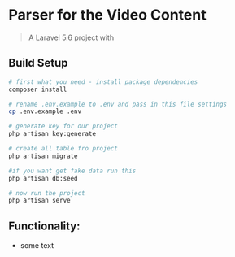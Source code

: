 # Parser for the Video Content

> A Laravel 5.6 project with

## Build Setup

``` bash
# first what you need - install package dependencies
composer install

# rename .env.example to .env and pass in this file settings
cp .env.example .env

# generate key for our project
php artisan key:generate

# create all table fro project
php artisan migrate

#if you want get fake data run this
php artisan db:seed

# now run the project 
php artisan serve

```
## Functionality:
* some text